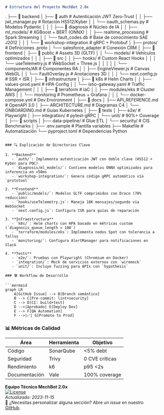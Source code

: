```markdown
# Estructura del Proyecto MechBot 2.0x

```
.
├── 📁 backend
│   ├── 📁 auth                  # Autenticación JWT Zero-Trust
│   │   ├── jwt_manager.py       # Rotación HS512/Kyber
│   │   └── oauth_schemas.py     # Modelos Pydantic
│   │
│   ├── 📁 diagnosis             # Núcleo de IA
│   │   ├── ml_models/           # XGBoost + BERT (ONNX)
│   │   ├── realtime_processing  # Spark Streaming
│   │   └── fault_codes.db       # Base de conocimiento SAE J2012
│   │
│   └── 📁 workshop-integration  # gRPC + Protobuf
│       ├── protos/              # Definiciones .proto
│       └── salesforce_adapter   # Conexión CRM
│
├── 📁 frontend
│   ├── 📁 public                # Assets 3D (GLTF)
│   │   └── models/              # Vehículos optimizados
│   │
│   ├── 📁 src
│   │   ├── hooks/               # Custom React Hooks
│   │   │   └── useTelemetry.js  # WebSocket + Three.js
│   │   │
│   │   └── components/AR        # Componentes RA
│   │       ├── EngineViewer.js  # Canvas WebGL
│   │       └── FaultOverlay.js  # Anotaciones 3D
│   │
│   └── next.config.js           # SSR + ISR
│
├── 📁 infrastructure
│   ├── 📁 k8s                   # Helm Charts
│   │   ├── values-prod.yaml     # HPA Config
│   │   └── istio-gateway.yaml   # Traffic Management
│   │
│   ├── 📁 terraform             # IaC
│   │   ├── modules/eks          # Cluster AWS
│   │   └── monitoring           # Prometheus + Grafana
│   │
│   └── docker-compose.yml       # Dev Environment
│
├── 📁 docs
│   ├── API_REFERENCE.md         # OpenAPI 3.0
│   ├── ARCHITECTURE.md          # Diagramas C4
│   └── ONBOARDING.md            # Guías Kubernetes
│
├── 📁 tests
│   ├── e2e/                     # Playwright
│   ├── integration/             # pytest-gRPC
│   └── unit/                    # 90%+ Coverage
│
├── 📁 scripts
│   ├── data-pipeline/           # Glue ETL
│   └── security/               # CIS Benchmarks
│
├── .env.sample                  # Plantilla variables
├── Makefile                     # Automatización
└── pyproject.toml               # Dependencias Python
```

### 🔍 Explicación de Directorios Clave

1. **Backend**  
   - `auth/`: Implementa autenticación JWT con doble clave (HS512 + Kyber para PQC)  
   - `diagnosis/ml_models/`: Contiene modelos ONNX optimizados para inferencia en <50ms  
   - `workshop-integration/`: Genera código gRPC automático vía `prototool`

2. **Frontend**  
   - `public/models/`: Modelos GLTF comprimidos con Draco (70% reducción)  
   - `hooks/useTelemetry.js`: Maneja 10K mensajes/segundo via WebSocket  
   - `next.config.js`: Configura ISR para guías de reparación

3. **Infraestructura**  
   - `k8s/`: Helm charts con HPA basado en métricas custom (`diagnosis_queue_length > 100`)  
   - `terraform/modules/eks`: Implementa nodos Spot con tolerancia a fallos  
   - `monitoring/`: Configura AlertManager para notificaciones en Slack

4. **Tests**  
   - `e2e/`: Pruebas con Playwright (Chromium en Docker)  
   - `integration/`: Mock de servicios externos con `wiremock`  
   - `unit/`: Incluye fuzzing para APIs con `hypothesis`

### 🛠️ Workflow de Desarrollo

```mermaid
graph LR
    A[GitHub Issue] --> B[Branch semántico]
    B --> C[Pre-commit: lint+security]
    C --> D[CI: build+test]
    D -->|Aprobado| E[Deploy Dev]
    E --> F[QA Automation]
    F -->|✅| G[Promote to Prod]
```

### 📊 Métricas de Calidad
| Área | Herramienta | Objetivo |
|------|------------|----------|
| Código | SonarQube | <5% debt |
| Seguridad | Trivy | 0 CVE críticas |
| Rendimiento | k6 | p95 <2s |
| Documentación | Vale | 100% coverage |

**Equipo Técnico MechBot 2.0x**  
[![License](https://img.shields.io/badge/License-Apache_2.0-blue.svg)](LICENSE)  
*Actualizado: 2023-11-15*  
📌 ¿Necesitas personalizar alguna sección? Abre un *issue* en nuestro [GitHub](https://github.com/mechbot-2x).
